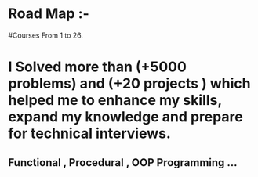 # Road Map :- 
#Courses From 1 to 26.
# I Solved more than (+5000 problems) and (+20 projects ) which helped me to enhance my skills, expand my knowledge and prepare for technical interviews.
## Functional , Procedural , OOP Programming ...
